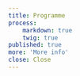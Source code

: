 ```yaml
---
title: Programme
process:
    markdown: true
    twig: true
published: true
more: 'More info'
close: Close
---
```




